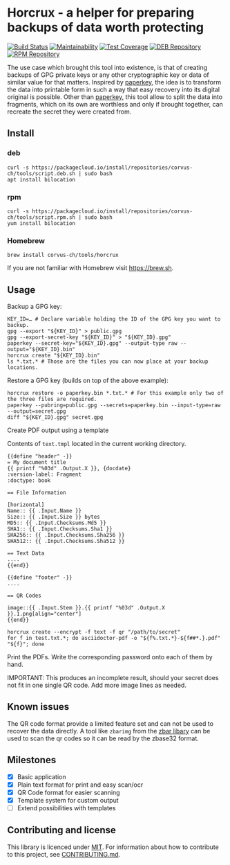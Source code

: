 # Horcrux - a helper for preparing backups of data worth protecting

[![Build Status](https://travis-ci.org/corvus-ch/horcrux.svg?branch=master)](https://travis-ci.org/corvus-ch/horcrux)
[![Maintainability](https://api.codeclimate.com/v1/badges/58cc94f18c45c113f769/maintainability)](https://codeclimate.com/github/corvus-ch/horcrux/maintainability)
[![Test Coverage](https://api.codeclimate.com/v1/badges/58cc94f18c45c113f769/test_coverage)](https://codeclimate.com/github/corvus-ch/horcrux/test_coverage)
[![DEB Repository](https://img.shields.io/badge/deb-packagecloud.io-844fec.svg)](https://packagecloud.io/corvus-ch/tools)
[![RPM Repository](https://img.shields.io/badge/rpm-packagecloud.io-844fec.svg)](https://packagecloud.io/corvus-ch/tools)

The use case which brought this tool into existence, is that of creating
backups of GPG private keys or any other cryptographic key or data of similar
value for that matters. Inspired by [paperkey], the idea is to transform the
data into printable form in such a way that easy recovery into its digital
original is possible. Other than [paperkey], this tool allow to split the data
into fragments, which on its own are worthless and only if brought together,
can recreate the secret they were created from.  

## Install

### deb

    curl -s https://packagecloud.io/install/repositories/corvus-ch/tools/script.deb.sh | sudo bash
    apt install bilocation

### rpm

    curl -s https://packagecloud.io/install/repositories/corvus-ch/tools/script.rpm.sh | sudo bash
    yum install bilocation

### Homebrew

    brew install corvus-ch/tools/horcrux

If you are not familiar with Homebrew visit https://brew.sh.

## Usage

Backup a GPG key:

    KEY_ID=… # Declare variable holding the ID of the GPG key you want to backup.
    gpg --export "${KEY_ID}" > public.gpg
    gpg --export-secret-key "${KEY_ID}" > "${KEY_ID}.gpg"
    paperkey --secret-key="${KEY_ID}.gpg" --output-type raw --output="${KEY_ID}.bin"
    horcrux create "${KEY_ID}.bin"
    ls *.txt.* # Those are the files you can now place at your backup locations.

Restore a GPG key (builds on top of the above example):

    horcrux restore -o paperkey.bin *.txt.* # For this example only two of the three files are required.
    paperkey --pubring=public.gpg --secrets=paperkey.bin --input-type=raw --output=secret.gpg
    diff "${KEY_ID}.gpg" secret.gpg

Create PDF output using a template

Contents of `text.tmpl` located in the current working directory.

```go-tmpl
{{define "header" -}}
= My document title
{{ printf "%03d" .Output.X }}, {docdate}
:version-label: Fragment
:doctype: book

== File Information

[horizontal]
Name:: {{ .Input.Name }}
Size:: {{ .Input.Size }} bytes
MD5:: {{ .Input.Checksums.Md5 }}
SHA1:: {{ .Input.Checksums.Sha1 }}
SHA256:: {{ .Input.Checksums.Sha256 }}
SHA512:: {{ .Input.Checksums.Sha512 }}

== Text Data
....
{{end}}

{{define "footer" -}}
....

== QR Codes

image::{{ .Input.Stem }}.{{ printf "%03d" .Output.X }}.1.png[align="center"]
{{end}}
```

    horcrux create --encrypt -f text -f qr "/path/to/secret"
    for f in test.txt.*; do asciidoctor-pdf -o "${f%.txt.*}-${f##*.}.pdf" "${f}"; done

Print the PDFs. Write the corresponding password onto each of them by hand.

IMPORTANT: This produces an incomplete result, should your secret does not fit in one single QR code.
Add more image lines as needed.

## Known issues

The QR code format provide a limited feature set and can not be used to recover
the data directly. A tool like `zbarimg` from the [zbar libary][zbar] can be used to
scan the qr codes so it can be read by the zbase32 format.

## Milestones

* [x] Basic application
* [x] Plain text format for print and easy scan/ocr
* [x] QR Code format for easier scanning
* [x] Template system for custom output
* [ ] Extend possibilities with templates

## Contributing and license

This library is licenced under [MIT]. For information about how to contribute
to this project, see [CONTRIBUTING.md].

[CONTRIBUTING.md]: https://github.com/corvus-ch/horcrux/blob/master/CONTRIBUTING.md
[MIT]: https://github.com/corvus-ch/horcrux/blob/master/LICENSE
[paperkey]: http://www.jabberwocky.com/software/paperkey/
[zbar]: https://zbar.sourceforge.io
